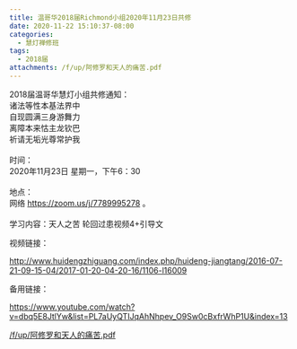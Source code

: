 ```yaml
---
title: 温哥华2018届Richmond小组2020年11月23日共修
date: 2020-11-22 15:10:37-08:00
categories:
  - 慧灯禅修班
tags:
  - 2018届
attachments: /f/up/阿修罗和天人的痛苦.pdf
---
```

2018届温哥华慧灯小组共修通知：\
诸法等性本基法界中\
自现圆满三身游舞力\
离障本来怙主龙钦巴\
祈请无垢光尊常护我\
\
时间：\
2020年11月23日 星期一，下午6：30\
\
地点：\
网络 <https://zoom.us/j/7789995278> 。\
\
学习内容：天人之苦 轮回过患视频4+引导文

视频链接：
<!--StartFragment-->

<http://www.huidengzhiguang.com/index.php/huideng-jiangtang/2016-07-21-09-15-04/2017-01-20-04-20-16/1106-l16009>

<!--EndFragment-->

备用链接：

<!--StartFragment-->

<https://www.youtube.com/watch?v=dbq5E8JtlYw&list=PL7aUyQTIJqAhNhpev_O9Sw0cBxfrWhP1U&index=13>

[/f/up/阿修罗和天人的痛苦.pdf](https://s3.ap-northeast-1.wasabisys.com/hdcx/hdv/f/up/阿修罗和天人的痛苦.pdf)